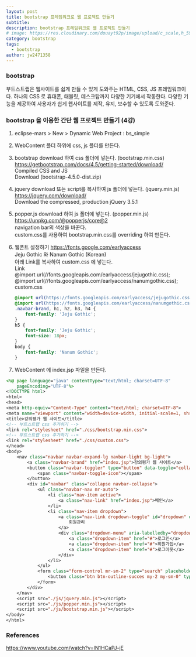 ```yaml
---
layout: post
title: bootstrap 프레임워크로 웹 프로젝트 만들기
subtitle: 
description: bootstrap 프레임워크로 웹 프로젝트 만들기
# image: https://res.cloudinary.com/douayt92p/image/upload/c_scale,h_599,q_auto,w_700/v1592202880/me/%EC%A0%84%EC%9E%90%EC%A0%95%EB%B6%80%ED%94%84%EB%A0%88%EC%9E%84%EC%9B%8C%ED%81%AC_%EA%B5%AC%EC%84%B1_gkyjbp.jpg
category: bootstrap
tags:
  - bootstrap
author: jw2471358
---
```


### bootstrap
부트스트랩은 웹사이트를 쉽게 만들 수 있게 도와주는 HTML, CSS, JS 프레임워크이다. 하나의 CSS 로 휴대폰, 태블릿, 데스크탑까지 다양한 기기에서 작동한다. 다양한 기능을 제공하여 사용자가 쉽게 웹사이트를 제작, 유지, 보수할 수 있도록 도와준다.

### bootstrap 을 이용한 간단 웹 프로젝트 만들기 (4강)

1. eclipse-mars > New > Dynamic Web Project : bs_simple

2. WebContent 폴더 하위에 css, js 폴더를 만든다.

3. bootstrap download 하여 css 폴더에 넣는다. (bootstrap.min.css)
	<https://getbootstrap.com/docs/4.5/getting-started/download/>  
	Compiled CSS and JS  
	Download (bootstrap-4.5.0-dist.zip)

4. jquery download 또는 script를 복사하여 js 폴더에 넣는다. (jquery.min.js)
	<https://jquery.com/download/>  
	Download the compressed, production jQuery 3.5.1

5. popper.js download 하여 js 폴더에 넣는다. (popper.min.js)
	<https://unpkg.com/@popperjs/core@2>  
	navigation bar의 색상을 바꾼다.  
	custom.css를 사용하여 bootstrap.min.css를 overriding 하여 만든다.

6. 웹폰트 설정하기
	<https://fonts.google.com/earlyaccess>  
	Jeju Gothic 와 Nanum Gothic (Korean)  
	아래 Link를 복사하여 custom.css 에 넣는다.  
	Link  
	@import url(//fonts.googleapis.com/earlyaccess/jejugothic.css);  
	@import url(//fonts.googleapis.com/earlyaccess/nanumgothic.css);  
	custom.css
	```css
	@import url(https://fonts.googleapis.com/earlyaccess/jejugothic.css);
	@import url(https://fonts.googleapis.com/earlyaccess/nanumgothic.css);
	.navbar-brand, h1, h2, h3, h4 {
	    font-family: 'Jeju Gothic';
	}
	h5 {
	    font-family: 'Jeju Gothic';
	    font-size: 18px;
	}
	body {
	    font-family: 'Nanum Gothic';
	}
	```

7. WebContent 에 index.jsp 파일을 만든다.
```jsp
<%@ page language="java" contentType="text/html; charset=UTF-8"
    pageEncoding="UTF-8"%>
<!DOCTYPE html>
<html>
<head>
<meta http-equiv="Content-Type" content="text/html; charset=UTF-8">
<meta name="viewport" content="width=device-width, initial-scale=1, shrink-to-fit=no">
<title>강의평가 웹 사이트</title>
<!-- 부트스트랩 css 추가하기 -->
<link rel="stylesheet" href="./css/bootstrap.min.css">
<!-- 부트스트랩 css 추가하기 -->
<link rel="stylesheet" href="./css/custom.css">
</head>
<body>
	<nav class="navbar navbar-expand-lg navbar-light bg-light">
		<a class="navbar-brand" href="index.jsp">강의평가 웹 사이트</a>
		<button class="navbar-toggler" type="button" data-toggle="collapse" data-target="#navbar">
			<span class="navbar-toggle-icon"></span>
		</button>
		<div id="navbar" class="collapse navbar-collapse">
		    <ul class="navbar-nav mr-auto">
		        <li class="nav-item active">
		            <a class="nav-link" href="index.jsp">메인</a>
		        </li>
		        <li class="nav-item dropdown">
		            <a class="nav-link dropdown-toggle" id="dropdown" data-toggle="dropdown">
		                회원관리
		            </a>
		            <div class="dropdown-menu" aria-labelledby="dropdown">
		                <a class="dropdown-item" href="#">로그인</a>
		                <a class="dropdown-item" href="#">회원가입</a>
		                <a class="dropdown-item" href="#">로그아웃</a>
		            </div>
		        </li>
		    </ul>
		    <form class="form-control mr-sm-2" type="search" placeholder="내용을 입력하세요." aria-label="Search">
		        <button class="btn btn-outline-succes my-2 my-sm-0" type="submit">검색</button>
		    </form>
		</div>
	</nav>
	<script src="./js/jquery.min.js"></script>
	<script src="./js/popper.min.js"></script>
	<script src="./js/bootstrap.min.js"></script>
</body>
</html>
```

### References
<https://www.youtube.com/watch?v=lN1HCaPJ-jE>
